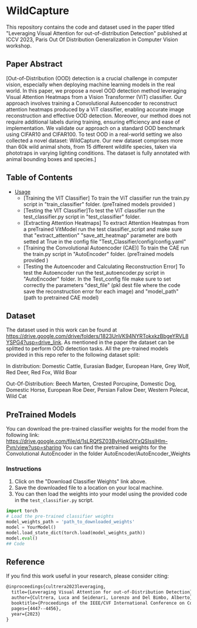 # WildCapture

This repository contains the code and dataset used in the paper titled "Leveraging Visual Attention for out-of-distribution Detection" published at ICCV 2023, Paris Out Of Distribution Generalization in Computer Vision workshop.

## Paper Abstract

[Out-of-Distribution (OOD) detection is a crucial challenge in computer vision, especially when deploying machine learning models in the real world. In this paper, we propose a novel OOD detection method leveraging Visual Attention Heatmaps from a Vision Transformer (ViT) classifier. Our approach involves training a Convolutional Autoencoder to reconstruct attention heatmaps produced by a ViT classifier, enabling accurate image reconstruction and effective OOD detection. Moreover, our method does not require additional labels during training, ensuring efficiency and ease of implementation. We validate our approach on a standard OOD benchmark using CIFAR10 and CIFAR100. To test OOD in a real-world setting we also collected a novel dataset: WildCapture. Our new dataset comprises more than 60k  wild animal shots, from 15 different wildlife species, taken via phototraps in varying lighting conditions. The dataset is fully annotated with animal bounding boxes and species.]


## Table of Contents

- [Usage](#usage)
  - [Training the VIT Classifier] To train the ViT classifier run the train.py script in "train_classifier" folder. (preTrained models provided )
  - [Testing the VIT Classifier]To test the ViT classifier run the test_classifier.py script in "test_classifier" folder.
  - [Extracting Attention Heatmaps] To extract Attention Heatmpas from a preTrained VitModel run the test classifier_script and make sure that "extract_attention"
"save_att_heatmap" parameter are both setted at True in the config file "Test_Classifier/config/config.yaml"
  - [Training the Convolutional Autoencoder (CAE)] To train the CAE run the train.py script in "AutoEncoder" folder. (preTrained models provided )
  - [Testing the Autoencoder and Calculating Reconstruction Error] To test the Autoencoder run the test_autoencoder.py script in "AutoEncoder" folder. In the Test_config file make sure to set correctly the parameters "dest_file" (pkl dest file where the code save the reconstruction error for each image)  and "model_path"(path to pretrained CAE model)

## Dataset

The dataset used in this work can be found at https://drive.google.com/drive/folders/1823UnVK94NYRTokxkzBbgeYRVL8YSPG4?usp=drive_link. As mentioned in the paper the dataset can be splitted to perform OOD detection tasks. All the pre-trained models provided in this repo refer to the following dataset split:

In distribution: Domestic Cattle, Eurasian Badger, European Hare, Grey Wolf, Red Deer, Red Fox, Wild Boar

Out-Of-Distribution: Beech Marten, Crested Porcupine, Domestic Dog, Domestic Horse, European Roe Deer, Persian Fallow Deer, Western Polecat, Wild Cat


## PreTrained Models

You can download the pre-trained classifier weights for the model from the following link: https://drive.google.com/file/d/1sLRQfSZ03ByHjpkOIYxQSIsslHlm-Pvn/view?usp=sharing
You can find the pretrained weights for the Convolutional AutoEncoder in the folder AutoEncoder/AutoEncoder_Weights

### Instructions

1. Click on the "Download Classifier Weights" link above.
2. Save the downloaded file to a location on your local machine.
3. You can then load the weights into your model using the provided code in the `test_classifier.py` script.

```python
import torch
# Load the pre-trained classifier weights
model_weights_path = 'path_to_downloaded_weights'
model = YourModel()
model.load_state_dict(torch.load(model_weights_path))
model.eval()
## Code
```
## Reference

If you find this work useful in your research, please consider citing: 

```latex
@inproceedings{cultrera2023leveraging,
  title={Leveraging Visual Attention for out-of-Distribution Detection},
  author={Cultrera, Luca and Seidenari, Lorenzo and Del Bimbo, Alberto},
  booktitle={Proceedings of the IEEE/CVF International Conference on Computer Vision},
  pages={4447--4456},
  year={2023}
}
```

